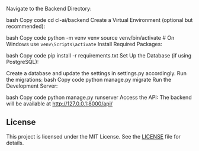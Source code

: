 Navigate to the Backend Directory:

bash
Copy code
cd cl-ai/backend
Create a Virtual Environment (optional but recommended):

bash
Copy code
python -m venv venv
source venv/bin/activate # On Windows use `venv\Scripts\activate`
Install Required Packages:

bash
Copy code
pip install -r requirements.txt
Set Up the Database (if using PostgreSQL):

Create a database and update the settings in settings.py accordingly.
Run the migrations:
bash
Copy code
python manage.py migrate
Run the Development Server:

bash
Copy code
python manage.py runserver
Access the API: The backend will be available at http://127.0.0.1:8000/api/

## License

This project is licensed under the MIT License. See the [LICENSE](LICENSE) file for details.
